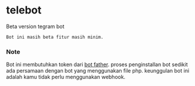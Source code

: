 # telebot
Beta version tegram bot
```
Bot ini masih beta fitur masih minim.
```

### Note
Bot ini membutuhkan token dari [bot father](https://t.me/@BotFather).
proses penginstallan bot sedikit ada persamaan dengan bot yang menggunakan file php.
keunggulan bot ini adalah kamu tidak perlu menggunakan webhook.